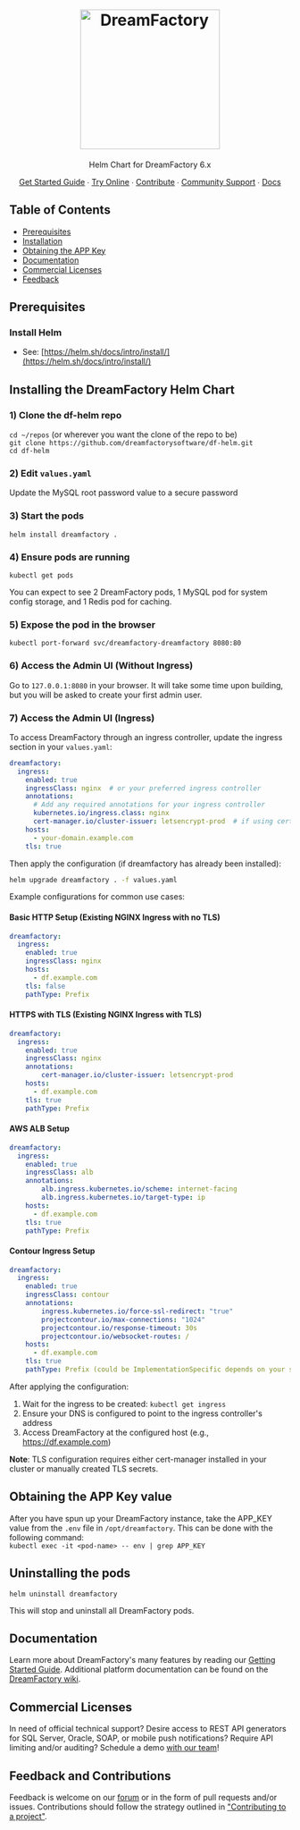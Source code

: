 <h1 align="center">
    <a href="https://dreamfactory.com/"><img src="https://raw.githubusercontent.com/dreamfactorysoftware/dreamfactory/master/readme/vertical-logo-fullcolor.png" alt="DreamFactory" width="250" /></a>
</h1>

<p align="center">
    Helm Chart for DreamFactory 6.x
</p>

<p align="center">
    <a href="http://guide.dreamfactory.com/">Get Started Guide</a> ∙ <a href="https://genie.dreamfactory.com">Try Online</a> ∙ <a 
href="https://github.com/dreamfactorysoftware/dreamfactory/blob/master/CONTRIBUTING.md">Contribute</a> ∙ <a href="http://community.dreamfactory.com/">Community Support</a> ∙ <a 
href="https://wiki.dreamfactory.com">Docs</a>
</p>

## Table of Contents

* <a href="#prerequisites">Prerequisites</a>
* <a href="#installation">Installation</a>
* <a href="#app-key">Obtaining the APP Key</a>
* <a href="#documentation">Documentation</a>
* <a href="#commercial">Commercial Licenses</a>
* <a href="#feedback">Feedback</a>

<a name="prerequisites"></a>
## Prerequisites

### Install Helm
- See: [https://helm.sh/docs/intro/install/](https://helm.sh/docs/intro/install/)

<a name="installation"></a>
## Installing the DreamFactory Helm Chart

### 1) Clone the df-helm repo
`cd ~/repos` (or wherever you want the clone of the repo to be)  
`git clone https://github.com/dreamfactorysoftware/df-helm.git`  
`cd df-helm`

### 2) Edit `values.yaml`
Update the MySQL root password value to a secure password

### 3) Start the pods
`helm install dreamfactory .`

### 4) Ensure pods are running
`kubectl get pods`

You can expect to see 2 DreamFactory pods, 1 MySQL pod for system config storage, and 1 Redis pod for caching.

### 5) Expose the pod in the browser
`kubectl port-forward svc/dreamfactory-dreamfactory 8080:80`

### 6) Access the Admin UI (Without Ingress)
Go to `127.0.0.1:8080` in your browser. It will take some time upon building, but you will be asked to create your first admin user.

### 7) Access the Admin UI (Ingress)
To access DreamFactory through an ingress controller, update the ingress section in your `values.yaml`:

```yaml
dreamfactory:
  ingress:
    enabled: true
    ingressClass: nginx  # or your preferred ingress controller
    annotations:
      # Add any required annotations for your ingress controller
      kubernetes.io/ingress.class: nginx
      cert-manager.io/cluster-issuer: letsencrypt-prod  # if using cert-manager
    hosts:
      - your-domain.example.com
    tls: true
```

Then apply the configuration (if dreamfactory has already been installed):
```bash
helm upgrade dreamfactory . -f values.yaml
```

Example configurations for common use cases:

#### Basic HTTP Setup (Existing NGINX Ingress with no TLS)
```yaml
dreamfactory:
  ingress:
    enabled: true
    ingressClass: nginx
    hosts:
      - df.example.com
    tls: false
    pathType: Prefix
```

#### HTTPS with TLS (Existing NGINX Ingress with TLS)
```yaml
dreamfactory:
  ingress:
    enabled: true
    ingressClass: nginx
    annotations:
        cert-manager.io/cluster-issuer: letsencrypt-prod
    hosts:
      - df.example.com
    tls: true
    pathType: Prefix
```

#### AWS ALB Setup
```yaml
dreamfactory:
  ingress:
    enabled: true
    ingressClass: alb
    annotations:
        alb.ingress.kubernetes.io/scheme: internet-facing
        alb.ingress.kubernetes.io/target-type: ip
    hosts:
      - df.example.com
    tls: true
    pathType: Prefix
```

#### Contour Ingress Setup
```yaml
dreamfactory:
  ingress:
    enabled: true
    ingressClass: contour
    annotations:
        ingress.kubernetes.io/force-ssl-redirect: "true"
        projectcontour.io/max-connections: "1024"
        projectcontour.io/response-timeout: 30s
        projectcontour.io/websocket-routes: /
    hosts:
      - df.example.com
    tls: true
    pathType: Prefix (could be ImplementationSpecific depends on your setup)
```

After applying the configuration:
1. Wait for the ingress to be created: `kubectl get ingress`
2. Ensure your DNS is configured to point to the ingress controller's address
3. Access DreamFactory at the configured host (e.g., https://df.example.com)

**Note**: TLS configuration requires either cert-manager installed in your cluster or manually created TLS secrets.

<a name="app-key"></a>
## Obtaining the APP Key value
After you have spun up your DreamFactory instance, take the APP_KEY value from the `.env` file in `/opt/dreamfactory`. This can be done with the following command:<br>
`kubectl exec -it <pod-name> -- env | grep APP_KEY`

<a name="Uninstalling"></a>
## Uninstalling the pods

`helm uninstall dreamfactory`

This will stop and uninstall all DreamFactory pods.

<a name="documentation"></a>
## Documentation

Learn more about DreamFactory's many features by reading our [Getting Started Guide](http://guide.dreamfactory.com/).
Additional platform documentation can be found on the [DreamFactory wiki](http://wiki.dreamfactory.com).

<a name="commercial"></a>
## Commercial Licenses

In need of official technical support? Desire access to REST API generators for SQL Server, Oracle, SOAP, or mobile
push notifications? Require API limiting and/or auditing? Schedule a demo [with our team](https://www.dreamfactory.com/demo/)!

<a name="feedback"></a>
## Feedback and Contributions

Feedback is welcome on our [forum](http://community.dreamfactory.com/) or in the form of pull requests and/or issues. Contributions should follow the strategy outlined in ["Contributing to a 
project"](http://help.github.com/articles/fork-a-repo#contributing-to-a-project).
